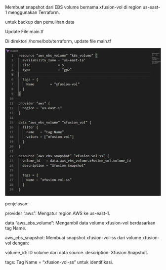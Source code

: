 Membuat snapshot dari EBS volume bernama xfusion-vol di region us-east-1 menggunakan Terraform.

untuk backup dan pemulihan data


Update File main.tf


Di direktori /home/bob/terraform, update file main.tf


![alt text](image-14.png)


penjelasan:


provider “aws”: Mengatur region AWS ke us-east-1.


data “aws_ebs_volume”: Mengambil data volume xfusion-vol berdasarkan tag Name.


aws_ebs_snapshot: Membuat snapshot xfusion-vol-ss dari volume xfusion-vol dengan:


volume_id: ID volume dari data source.
description: Xfusion Snapshot.


tags: Tag Name = “xfusion-vol-ss” untuk identifikasi.